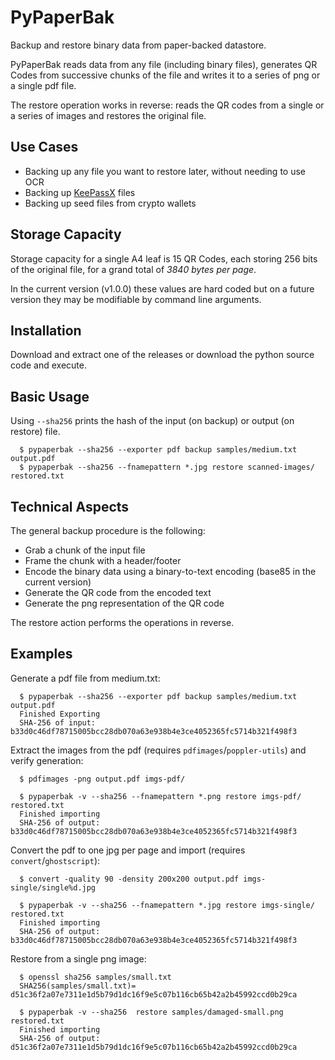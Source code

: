 
# PyPaperBak

Backup and restore binary data from paper-backed datastore.

PyPaperBak reads data from any file (including binary files), generates QR Codes from successive chunks of the file and writes it to a series of png or a single pdf file.

The restore operation works in reverse: reads the QR codes from a single or a series of images and restores the original file.

## Use Cases

  - Backing up any file you want to restore later, without needing to use OCR
  - Backing up [KeePassX](https://www.keepassx.org/) files
  - Backing up seed files from crypto wallets

## Storage Capacity

Storage capacity for a single A4 leaf is 15 QR Codes, each storing 256 bits of the original file, for a grand total of *3840 bytes per page*.

In the current version (v1.0.0) these values are hard coded but on a future version they may be modifiable by command line arguments.

## Installation

Download and extract one of the releases or download the python source code and execute.


## Basic Usage

Using `--sha256` prints the hash of the input (on backup) or output (on restore) file.

```shell
  $ pypaperbak --sha256 --exporter pdf backup samples/medium.txt output.pdf
  $ pypaperbak --sha256 --fnamepattern *.jpg restore scanned-images/ restored.txt
```


## Technical Aspects

The general backup procedure is the following:

  - Grab a chunk of the input file
  - Frame the chunk with a header/footer
  - Encode the binary data using a binary-to-text encoding (base85 in the current version)
  - Generate the QR code from the encoded text
  - Generate the png representation of the QR code


The restore action performs the operations in reverse.



## Examples

Generate a pdf file from medium.txt:

```shell
  $ pypaperbak --sha256 --exporter pdf backup samples/medium.txt output.pdf
  Finished Exporting
  SHA-256 of input: b33d0c46df78715005bcc28db070a63e938b4e3ce4052365fc5714b321f498f3
```

Extract the images from the pdf (requires `pdfimages`/`poppler-utils`) and verify generation:
  
```shell
  $ pdfimages -png output.pdf imgs-pdf/
  
  $ pypaperbak -v --sha256 --fnamepattern *.png restore imgs-pdf/ restored.txt
  Finished importing
  SHA-256 of output: b33d0c46df78715005bcc28db070a63e938b4e3ce4052365fc5714b321f498f3
```

Convert the pdf to one jpg per page and import (requires `convert`/`ghostscript`):

```shell
  $ convert -quality 90 -density 200x200 output.pdf imgs-single/single%d.jpg

  $ pypaperbak -v --sha256 --fnamepattern *.jpg restore imgs-single/ restored.txt
  Finished importing
  SHA-256 of output: b33d0c46df78715005bcc28db070a63e938b4e3ce4052365fc5714b321f498f3
```

Restore from a single png image:

```shell
  $ openssl sha256 samples/small.txt
  SHA256(samples/small.txt)= d51c36f2a07e7311e1d5b79d1dc16f9e5c07b116cb65b42a2b45992ccd0b29ca

  $ pypaperbak -v --sha256  restore samples/damaged-small.png restored.txt
  Finished importing
  SHA-256 of output: d51c36f2a07e7311e1d5b79d1dc16f9e5c07b116cb65b42a2b45992ccd0b29ca
```